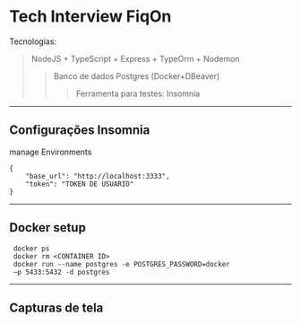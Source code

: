 # Tech Interview FiqOn

Tecnologias:
> NodeJS + TypeScript + Express + TypeOrm + Nodemon
>> Banco de dados Postgres (Docker+DBeaver)
>>> Ferramenta para testes: Insomnia

<hr>

## Configurações Insomnia

manage Environments

````
{
	"base_url": "http://localhost:3333",
	"token": "TOKEN DE USUARIO"
}
````

<hr>

## Docker setup

````
 docker ps 
 docker rm <CONTAINER ID>
 docker run --name postgres -e POSTGRES_PASSWORD=docker 
 –p 5433:5432 -d postgres
````

<hr>

## Capturas de tela
